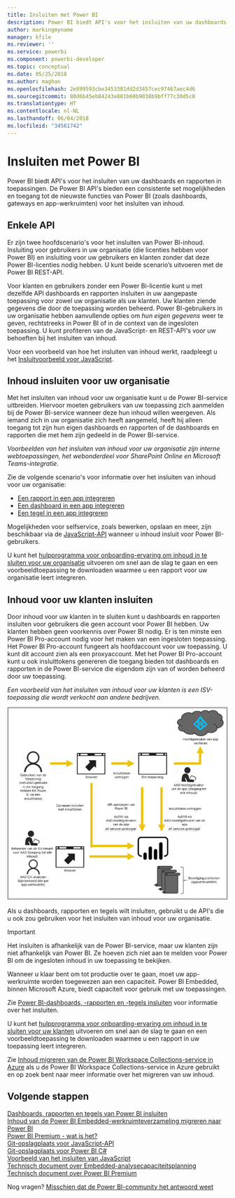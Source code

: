 ```yaml
---
title: Insluiten met Power BI
description: Power BI biedt API's voor het insluiten van uw dashboards en rapporten in toepassingen.
author: markingmyname
manager: kfile
ms.reviewer: ''
ms.service: powerbi
ms.component: powerbi-developer
ms.topic: conceptual
ms.date: 05/25/2018
ms.author: maghan
ms.openlocfilehash: 2e899593cbe3453381dd2d3457cec97467aec4d6
ms.sourcegitcommit: 80d6b45eb84243e801b60b9038b9bff77c30d5c8
ms.translationtype: HT
ms.contentlocale: nl-NL
ms.lasthandoff: 06/04/2018
ms.locfileid: "34561742"
---
```

# <a name="embedding-with-power-bi"></a>Insluiten met Power BI
Power BI biedt API's voor het insluiten van uw dashboards en rapporten in toepassingen. De Power BI API's bieden een consistente set mogelijkheden en toegang tot de nieuwste functies van Power BI (zoals dashboards, gateways en app-werkruimten) voor het insluiten van inhoud.

## <a name="a-single-api"></a>Enkele API
Er zijn twee hoofdscenario's voor het insluiten van Power BI-inhoud.  Insluiting voor gebruikers in uw organisatie (die licenties hebben voor Power BI) en insluiting voor uw gebruikers en klanten zonder dat deze Power BI-licenties nodig hebben. U kunt beide scenario’s uitvoeren met de Power BI REST-API. 

Voor klanten en gebruikers zonder een Power Bi-licentie kunt u met dezelfde API dashboards en rapporten insluiten in uw aangepaste toepassing voor zowel uw organisatie als uw klanten. Uw klanten ziende gegevens die door de toepassing worden beheerd. Power BI-gebruikers in uw organisatie hebben aanvullende opties om *hun eigen gegevens* weer te geven, rechtstreeks in Power BI of in de context van de ingesloten toepassing. U kunt profiteren van de JavaScript- en REST-API's voor uw behoeften bij het insluiten van inhoud.

Voor een voorbeeld van hoe het insluiten van inhoud werkt, raadpleegt u het [Insluitvoorbeeld voor JavaScript](https://microsoft.github.io/PowerBI-JavaScript/demo/).

## <a name="embedding-for-your-organization"></a>Inhoud insluiten voor uw organisatie
Met het insluiten van inhoud voor uw organisatie kunt u de Power BI-service uitbreiden. Hiervoor moeten gebruikers van uw toepassing zich aanmelden bij de Power BI-service wanneer deze hun inhoud willen weergeven. Als iemand zich in uw organisatie zich heeft aangemeld, heeft hij alleen toegang tot zijn hun eigen dashboards en rapporten of de dashboards en rapporten die met hem zijn gedeeld in de Power BI-service. 

*Voorbeelden van het insluiten van inhoud voor uw organisatie zijn interne webtoepassingen, het webonderdeel voor SharePoint Online en Microsoft Teams-integratie.*

Zie de volgende scenario's voor informatie over het insluiten van inhoud voor uw organisatie:

* [Een rapport in een app integreren](integrate-report.md)
* [Een dashboard in een app integreren](integrate-dashboard.md)
* [Een tegel in een app integreren](integrate-tile.md)

Mogelijkheden voor selfservice, zoals bewerken, opslaan en meer, zijn beschikbaar via de [JavaScript-API](https://github.com/Microsoft/PowerBI-JavaScript) wanneer u inhoud insluit voor Power BI-gebruikers.

U kunt het [hulpprogramma voor onboarding-ervaring om inhoud in te sluiten voor uw organisatie](https://aka.ms/embedsetup/UserOwnsData) uitvoeren om snel aan de slag te gaan en een voorbeeldtoepassing te downloaden waarmee u een rapport voor uw organisatie leert integreren.

## <a name="embedding-for-your-customers"></a>Inhoud voor uw klanten insluiten
Door inhoud voor uw klanten in te sluiten kunt u dashboards en rapporten insluiten voor gebruikers die geen account voor Power BI hebben. Uw klanten hebben geen voorkennis over Power BI nodig. Er is ten minste een Power BI Pro-account nodig voor het maken van een ingesloten toepassing. Het Power BI Pro-account fungeert als hoofdaccount voor uw toepassing. U kunt dit account zien als een proxyaccount. Met het Power BI Pro-account kunt u ook insluittokens genereren die toegang bieden tot dashboards en rapporten in de Power BI-service die eigendom zijn van of worden beheerd door uw toepassing. 

*Een voorbeeld van het insluiten van inhoud voor uw klanten is een ISV-toepassing die wordt verkocht aan andere bedrijven.*

![Stroom voor het insluiten van inhoud voor uw klanten](media/embedding/powerbi-embed-flow.png)

Als u dashboards, rapporten en tegels wilt insluiten, gebruikt u de API's die u ook zou gebruiken voor het insluiten van inhoud voor uw organisatie.

> [!IMPORTANT]
> Het insluiten is afhankelijk van de Power BI-service, maar uw klanten zijn niet afhankelijk van Power BI. Ze hoeven zich niet aan te melden voor Power BI om de ingesloten inhoud in uw toepassing te bekijken.
> 

Wanneer u klaar bent om tot productie over te gaan, moet uw app-werkruimte worden toegewezen aan een capaciteit. Power BI Embedded, binnen Microsoft Azure, biedt capaciteit voor gebruik met uw toepassingen.

Zie [Power BI-dashboards, -rapporten en -tegels insluiten](embedding-content.md) voor informatie over het insluiten.

U kunt het [hulpprogramma voor onboarding-ervaring om inhoud in te sluiten voor uw klanten](https://aka.ms/embedsetup/AppOwnsData) uitvoeren om snel aan de slag te gaan en een voorbeeldtoepassing te downloaden waarmee u een rapport in uw toepassing leert integreren.

Zie [Inhoud migreren van de Power BI Workspace Collections-service in Azure](migrate-from-powerbi-embedded.md) als u de Power BI Workspace Collections-service in Azure gebruikt en op zoek bent naar meer informatie over het migreren van uw inhoud.

## <a name="next-steps"></a>Volgende stappen
[Dashboards, rapporten en tegels van Power BI insluiten](embedding-content.md)  
[Inhoud van de Power BI Embedded-werkruimteverzameling migreren naar Power BI](migrate-from-powerbi-embedded.md)  
[Power BI Premium - wat is het?](../service-premium.md)  
[Git-opslagplaats voor JavaScript-API](https://github.com/Microsoft/PowerBI-JavaScript)  
[Git-opslagplaats voor Power BI C#](https://github.com/Microsoft/PowerBI-CSharp)  
[Voorbeeld van het insluiten van JavaScript](https://microsoft.github.io/PowerBI-JavaScript/demo/)  
[Technisch document over Embedded-analysecapaciteitsplanning](https://aka.ms/pbiewhitepaper)  
[Technisch document over Power BI Premium](https://aka.ms/pbipremiumwhitepaper)  

Nog vragen? [Misschien dat de Power BI-community het antwoord weet](http://community.powerbi.com/)


